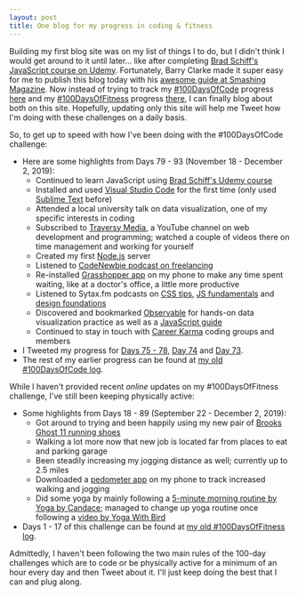 ```yaml
---
layout: post
title: One blog for my progress in coding & fitness
---
```


Building my first blog site was on my list of things I to do, but I didn't think I would get around to it until later... like after completing [Brad Schiff's JavaScript course on Udemy](https://www.udemy.com/course/learn-javascript-full-stack-from-scratch/). Fortunately, Barry Clarke made it super easy for me to publish this blog today with his [awesome guide at Smashing Magazine](https://www.smashingmagazine.com/2014/08/build-blog-jekyll-github-pages/).  Now instead of trying to track my [#100DaysOfCode](https://www.100daysofcode.com/) progress [here](https://github.com/webdevholland/100-days-of-code/blob/master/log.md#100-days-of-code---log) and my [#100DaysOfFitness](https://www.100daysofx.com/) progress [there](https://docs.google.com/document/d/11T8-AI0RzqrGjwh-CO2cs4mVpR3vsYsXwRTe9I3CGDc/edit?usp=sharing), I can finally blog about both on this site. Hopefully, updating only this site will help me Tweet how I'm doing with these challenges on a daily basis.

So, to get up to speed with how I've been doing with the #100DaysOfCode challenge:
* Here are some highlights from Days 79 - 93 (November 18 - December 2, 2019):
  - Continued to learn JavaScript using [Brad Schiff's Udemy course](https://www.udemy.com/course/learn-javascript-full-stack-from-scratch/)
  - Installed and used [Visual Studio Code](https://code.visualstudio.com/) for the first time (only used [Sublime Text](https://www.sublimetext.com/) before)
  - Attended a local university talk on data visualization, one of my specific interests in coding
  - Subscribed to [Traversy Media](https://www.youtube.com/channel/UC29ju8bIPH5as8OGnQzwJyA), a YouTube channel on web development and programming; watched a couple of videos there on time management and working for yourself
  - Created my first [Node.js](https://nodejs.org/en/) server
  - Listened to [CodeNewbie podcast on freelancing](https://www.codenewbie.org/podcast/should-you-start-freelancing)
  - Re-installed [Grasshopper app](https://learn.grasshopper.app/) on my phone to make any time spent waiting, like at a doctor's office, a little more productive
  - Listened to Sytax.fm podcasts on [CSS tips](https://syntax.fm/show/197/hasty-treat-tips-for-writing-good-css), [JS fundamentals](https://syntax.fm/show/162/the-fundamentals-js) and [design foundations](https://syntax.fm/show/196/design-foundations-for-developers)
  - Discovered and bookmarked [Observable](https://observablehq.com/) for hands-on data visualization practice as well as a [JavaScript guide](https://github.com/ryanmcdermott/clean-code-javascript)
  - Continued to stay in touch with [Career Karma](https://careerkarma.com/) coding groups and members
* I Tweeted my progress for [Days 75 - 78](https://twitter.com/webdevholland/status/1196278451508056064), [Day 74](https://twitter.com/webdevholland/status/1195027756049993728) and [Day 73](https://twitter.com/webdevholland/status/1194540773313798144).
* The rest of my earlier progress can be found at [my old #100DaysOfCode log](https://github.com/webdevholland/100-days-of-code/blob/master/log.md#100-days-of-code---log).

While I haven't provided recent *online* updates on my #100DaysOfFitness challenge, I've still been keeping physically active:
* Some highlights from Days 18 - 89 (September 22 - December 2, 2019):
  - Got around to trying and been happily using my new pair of [Brooks Ghost 11 running shoes](https://www.brooksrunning.com/en_us/brooks-running-shoes-ghost-11-womens/120277.html)
  - Walking a lot more now that new job is located far from places to eat and parking garage
  - Been steadily increasing my jogging distance as well; currently up to 2.5 miles
  - Downloaded a [pedometer app](https://play.google.com/store/apps/details?id=pedometer.stepcounter.calorieburner.pedometerforwalking&hl=en_US) on my phone to track increased walking and jogging
  - Did some yoga by mainly following a [5-minute morning routine by Yoga by Candace](https://www.youtube.com/watch?v=GK92t5KI3ok&list=PLsO7f0Rn8TDQbIHEEC85lvilQWU3qXuxG&index=2); managed to change up yoga routine once following a [video by Yoga With Bird](https://www.youtube.com/watch?v=VulzDLPwJLs&list=PLsO7f0Rn8TDQbIHEEC85lvilQWU3qXuxG&index=34)  
* Days 1 - 17 of this challenge can be found at [my old #100DaysOfFitness log](https://docs.google.com/document/d/11T8-AI0RzqrGjwh-CO2cs4mVpR3vsYsXwRTe9I3CGDc/edit?usp=sharing).

Admittedly, I haven't been following the two main rules of the 100-day challenges which are to code or be physically active for a minimum of an hour every day and then Tweet about it. I'll just keep doing the best that I can and plug along.
